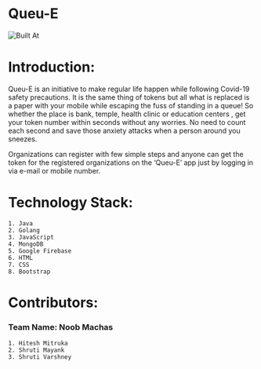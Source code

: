 # Queu-E

![Built At](http://bit.ly/BuiltAtHack36)

# Introduction:

Queu-E is an initiative to make regular life happen while following Covid-19 safety precautions. It is the same thing of tokens but all what is replaced is a paper with your mobile while escaping the fuss of standing in a queue! So whether the place is bank, temple, health clinic or education centers , get your token number within seconds without any worries. No need to count each second and save those anxiety attacks when a person around you sneezes.

Organizations can register with few simple steps and anyone can get the token for the registered organizations on the ‘Queu-E’ app just by logging in via e-mail or mobile number.

# Technology Stack:
    1. Java
    2. Golang
    3. JavaScript
    4. MongoDB
    5. Google Firebase
    6. HTML
    7. CSS
    8. Bootstrap

# Contributors:
### Team Name: Noob Machas
    1. Hitesh Mitruka
    2. Shruti Mayank
    3. Shruti Varshney
